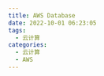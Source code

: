 ```yaml
---
title: AWS Database
date: 2022-10-01 06:23:05
tags:
  - 云计算
categories:
  - 云计算  
  - AWS
---
```


<p></p>
<!-- more -->